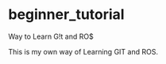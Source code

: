beginner_tutorial
=================

Way to Learn G!t and RO$

This is my own way of Learning GIT and ROS.
